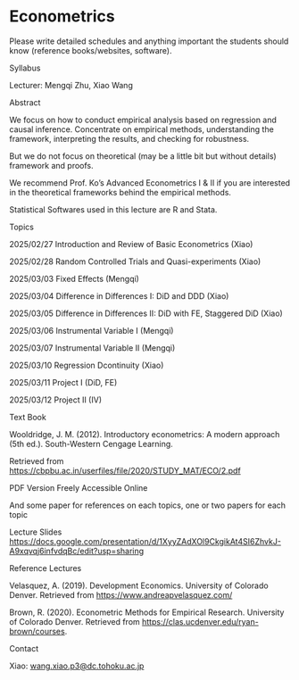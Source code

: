 # Econometrics

Please write detailed schedules and anything important the students should know (reference books/websites, software).

Syllabus

Lecturer: Mengqi Zhu, Xiao Wang

Abstract

We focus on how to conduct empirical analysis based on regression and causal inference.
Concentrate on empirical methods, understanding the framework, interpreting the results, and checking for robustness.

But we do not focus on theoretical (may be a little bit but without details) framework and proofs.

We recommend Prof. Ko’s Advanced Econometrics I & II if you are interested in the theoretical frameworks behind the empirical methods. 

Statistical Softwares used in this lecture are R and Stata.


Topics

2025/02/27 Introduction and Review of Basic Econometrics (Xiao)

2025/02/28 Random Controlled Trials and Quasi-experiments (Xiao)

2025/03/03 Fixed Effects (Mengqi)

2025/03/04 Difference in Differences I: DiD and DDD  (Xiao)

2025/03/05 Difference in Differences II: DiD with FE, Staggered DiD (Xiao)

2025/03/06 Instrumental Variable I (Mengqi)

2025/03/07 Instrumental Variable II (Mengqi)

2025/03/10 Regression Dcontinuity (Xiao)

2025/03/11 Project I (DiD, FE)

2025/03/12 Project II (IV)

Text Book

Wooldridge, J. M. (2012). Introductory econometrics: A modern approach (5th ed.). South-Western Cengage Learning. 

Retrieved from https://cbpbu.ac.in/userfiles/file/2020/STUDY_MAT/ECO/2.pdf

PDF Version Freely Accessible Online

And some paper for references on each topics, one or two papers for each topic

Lecture Slides
https://docs.google.com/presentation/d/1XyyZAdXOl9CkgikAt4SI6ZhvkJ-A9xqvqj6infvdqBc/edit?usp=sharing


Reference Lectures

Velasquez, A. (2019). Development Economics. University of Colorado Denver. Retrieved from https://www.andreapvelasquez.com/

Brown, R. (2020). Econometric Methods for Empirical Research. University of Colorado Denver. Retrieved from https://clas.ucdenver.edu/ryan-brown/courses.

Contact

Xiao: wang.xiao.p3@dc.tohoku.ac.jp





